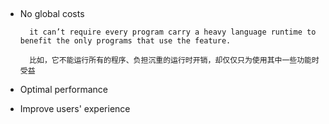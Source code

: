 ## 

- No global costs

    
        it can’t require every program carry a heavy language runtime to benefit the only programs that use the feature.

        比如，它不能运行所有的程序、负担沉重的运行时开销，却仅仅只为使用其中一些功能时受益

- Optimal performance
- Improve users' experience

